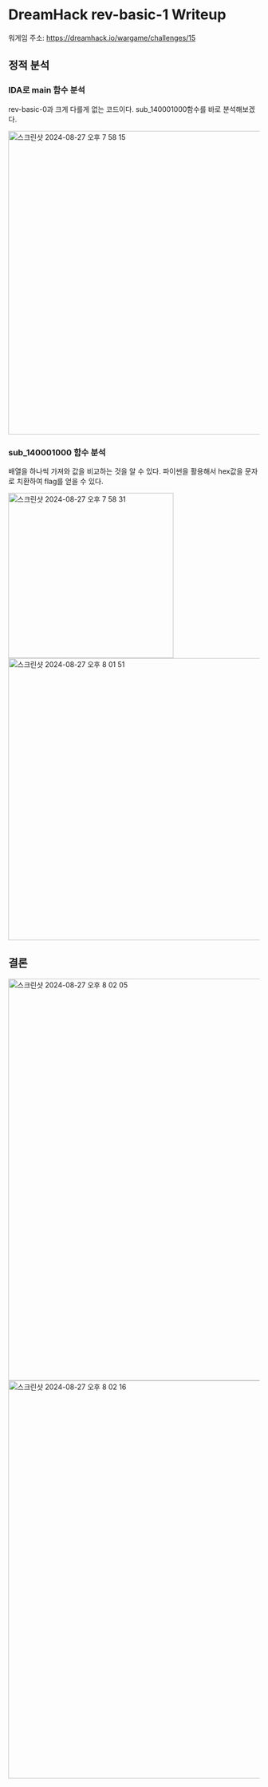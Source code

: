 # DreamHack rev-basic-1 Writeup
워게임 주소: https://dreamhack.io/wargame/challenges/15

## 정적 분석

### IDA로 main 함수 분석

rev-basic-0과 크게 다를게 없는 코드이다. sub_140001000함수를 바로 분석해보겠다.

<img width="608" alt="스크린샷 2024-08-27 오후 7 58 15" src="https://github.com/user-attachments/assets/5f81d09a-9b40-47c5-a713-67037e96df2a">

### sub_140001000 함수 분석

배열을 하나씩 가져와 값을 비교하는 것을 알 수 있다.
파이썬을 활용해서 hex값을 문자로 치환하여 flag를 얻을 수 있다.

<img width="331" alt="스크린샷 2024-08-27 오후 7 58 31" src="https://github.com/user-attachments/assets/5bb9013f-6a4a-4259-bcae-9f6baec5d838">

<img width="565" alt="스크린샷 2024-08-27 오후 8 01 51" src="https://github.com/user-attachments/assets/5ab28668-a848-40d0-a4b2-a50761455970">

## 결론

<img width="805" alt="스크린샷 2024-08-27 오후 8 02 05" src="https://github.com/user-attachments/assets/4f6b9b05-885c-4e3a-b62d-647b8bbbe856">

<img width="797" alt="스크린샷 2024-08-27 오후 8 02 16" src="https://github.com/user-attachments/assets/27234537-477d-4b94-ae99-070cc6fcf7fd">
